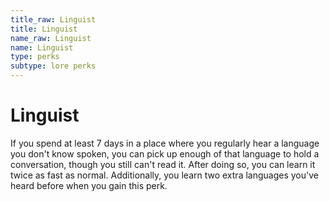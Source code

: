 ```yaml
---
title_raw: Linguist
title: Linguist
name_raw: Linguist
name: Linguist
type: perks
subtype: lore perks
---
```


# Linguist

If you spend at least 7 days in a place where you regularly hear a language you don't know spoken, you can pick up enough of that language to hold a conversation, though you still can't read it. After doing so, you can learn it twice as fast as normal. Additionally, you learn two extra languages you've heard before when you gain this perk.
